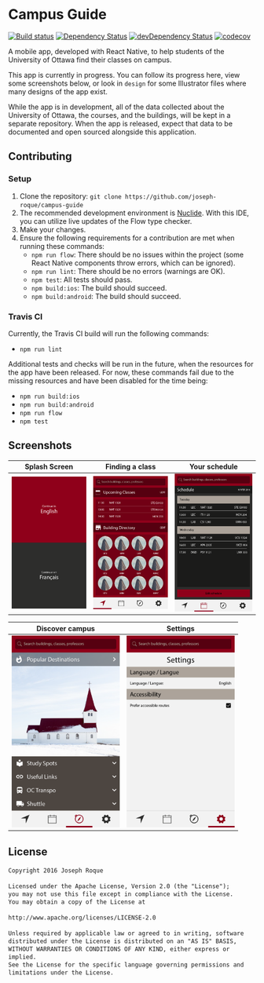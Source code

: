 # Campus Guide

[![Build status](https://travis-ci.org/joseph-roque/campus-guide.svg?branch=master)](https://travis-ci.org/joseph-roque/campus-guide)
[![Dependency Status](https://david-dm.org/joseph-roque/campus-guide.svg)](https://david-dm.org/joseph-roque/campus-guide)
[![devDependency Status](https://david-dm.org/joseph-roque/campus-guide/dev-status.svg)](https://david-dm.org/joseph-roque/campus-guide#info=devDependencies)
[![codecov](https://codecov.io/gh/joseph-roque/campus-guide/branch/master/graph/badge.svg)](https://codecov.io/gh/joseph-roque/campus-guide)


A mobile app, developed with React Native, to help students of the University of Ottawa find their classes on campus.

This app is currently in progress. You can follow its progress here, view some screenshots below, or look in `design` for some Illustrator files where many designs of the app exist.

While the app is in development, all of the data collected about the University of Ottawa, the courses, and the buildings, will be kept in a separate repository. When the app is released, expect that data to be documented and open sourced alongside this application.

## Contributing

### Setup

1. Clone the repository: `git clone https://github.com/joseph-roque/campus-guide`
2. The recommended development environment is [Nuclide](https://nuclide.io/). With this IDE, you can utilize live updates of the Flow type checker.
3. Make your changes.
4. Ensure the following requirements for a contribution are met when running these commands:
    - `npm run flow`: There should be no issues within the project (some React Native components throw errors, which can be ignored).
    - `npm run lint`: There should be no errors (warnings are OK).
    - `npm test`: All tests should pass.
    - `npm build:ios`: The build should succeed.
    - `npm build:android`: The build should succeed.

### Travis CI

Currently, the Travis CI build will run the following commands:

- `npm run lint`

Additional tests and checks will be run in the future, when the resources for the app have been released. For now, these commands fail due to the missing resources and have been disabled for the time being:

- `npm run build:ios`
- `npm run build:android`
- `npm run flow`
- `npm test`

## Screenshots

| Splash Screen | Finding a class | Your schedule |
|:-------------:|:---------------:|:-------------:|
| <img src='/screenshots/design_splash.png' width='220' alt='Splash design'/> | <img src='/screenshots/design_find_home.png' width='220' alt='Find design'/> | <img src='/screenshots/design_schedule_home.png' width='220' alt='Schedule design'/> |

| **Discover campus** | **Settings**|
|:-------------------:|:-----------:|
| <img src='/screenshots/design_discover_home.png' width='220' alt='Discover design'/> | <img src='/screenshots/design_settings_home.png' width='220' alt='Settings design'/> |

## License

```
Copyright 2016 Joseph Roque

Licensed under the Apache License, Version 2.0 (the "License");
you may not use this file except in compliance with the License.
You may obtain a copy of the License at

http://www.apache.org/licenses/LICENSE-2.0

Unless required by applicable law or agreed to in writing, software
distributed under the License is distributed on an "AS IS" BASIS,
WITHOUT WARRANTIES OR CONDITIONS OF ANY KIND, either express or implied.
See the License for the specific language governing permissions and
limitations under the License.
```
